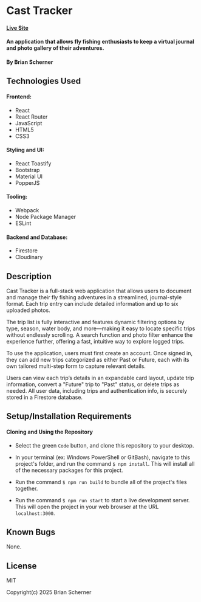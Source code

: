 # Cast Tracker

#### [Live Site](https://fly-fishing-journal.web.app/) 
#### An application that allows fly fishing enthusiasts to keep a virtual journal and photo gallery of their adventures.

#### By Brian Scherner

## Technologies Used

#### Frontend:
* React
* React Router
* JavaScript
* HTML5
* CSS3

#### Styling and UI:
* React Toastify
* Bootstrap
* Material UI
* PopperJS

#### Tooling:
* Webpack
* Node Package Manager
* ESLint

#### Backend and Database:
* Firestore
* Cloudinary

## Description

Cast Tracker is a full-stack web application that allows users to document and manage their fly fishing adventures in a streamlined, journal-style format. Each trip entry can include detailed information and up to six uploaded photos.

The trip list is fully interactive and features dynamic filtering options by type, season, water body, and more—making it easy to locate specific trips without endlessly scrolling. A search function and photo filter enhance the experience further, offering a fast, intuitive way to explore logged trips.

To use the application, users must first create an account. Once signed in, they can add new trips categorized as either Past or Future, each with its own tailored multi-step form to capture relevant details.

Users can view each trip’s details in an expandable card layout, update trip information, convert a "Future" trip to "Past" status, or delete trips as needed. All user data, including trips and authentication info, is securely stored in a Firestore database.

## Setup/Installation Requirements

#### Cloning and Using the Repository

* Select the green `Code` button, and clone this repository to your desktop.

* In your terminal (ex: Windows PowerShell or GitBash), navigate to this project's folder, and run the command `$ npm install`. This will install all of the necessary packages for this project.

* Run the command `$ npm run build` to bundle all of the project's files together.

* Run the command `$ npm run start` to start a live development server. This will open the project in your web browser at the URL `localhost:3000`.

## Known Bugs

None.

## License

MIT

Copyright(c) 2025 Brian Scherner
